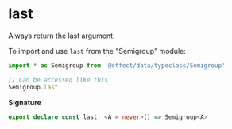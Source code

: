 # last

Always return the last argument.

To import and use `last` from the "Semigroup" module:

```ts
import * as Semigroup from '@effect/data/typeclass/Semigroup'

// Can be accessed like this
Semigroup.last
```

**Signature**

```ts
export declare const last: <A = never>() => Semigroup<A>
```
